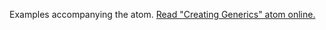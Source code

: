 

Examples accompanying the atom.
[Read "Creating Generics" atom online.](https://stepik.org/lesson/350553/step/1)
